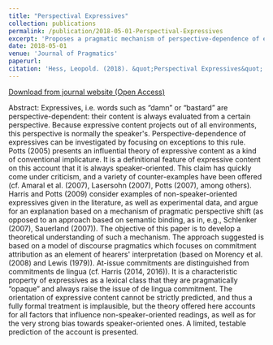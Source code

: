 ```yaml
---
title: "Perspectival Expressives"
collection: publications
permalink: /publication/2018-05-01-Perspectival-Expressives
excerpt: 'Proposes a pragmatic mechanism of perspective-dependence of expressives: a discourse model with attribution of commitments _de lingua_. This paper received the [Jacob L. Mey and Hartmut Haberland Early Career Award](https://www.journals.elsevier.com/journal-of-pragmatics/awards/jacob-l-mey-and-hartmut-haberland-early-career-award)'
date: 2018-05-01
venue: 'Journal of Pragmatics'
paperurl: 
citation: 'Hess, Leopold. (2018). &quot;Perspectival Expressives&quot; <i>Journal of Pragmatics</i>. 129:13-33.'
---
```

[Download from journal website (Open Access)](https://www.sciencedirect.com/science/article/pii/S0378216616305719)

Abstract: Expressives, i.e. words such as “damn” or “bastard” are perspective-dependent: their content is always evaluated from a certain perspective. Because expressive content projects out of all environments, this perspective is normally the speaker's. Perspective-dependence of expressives can be investigated by focusing on exceptions to this rule. Potts (2005) presents an influential theory of expressive content as a kind of conventional implicature. It is a definitional feature of expressive content on this account that it is always speaker-oriented. This claim has quickly come under criticism, and a variety of counter-examples have been offered (cf. Amaral et al. (2007), Lasersohn (2007), Potts (2007), among others). Harris and Potts (2009) consider examples of non-speaker-oriented expressives given in the literature, as well as experimental data, and argue for an explanation based on a mechanism of pragmatic perspective shift (as opposed to an approach based on semantic binding, as in, e.g., Schlenker (2007), Sauerland (2007)). The objective of this paper is to develop a theoretical understanding of such a mechanism. The approach suggested is based on a model of discourse pragmatics which focuses on commitment attribution as an element of hearers' interpretation (based on Morency et al. (2008) and Lewis (1979)). At-issue commitments are distinguished from commitments de lingua (cf. Harris (2014, 2016)). It is a characteristic property of expressives as a lexical class that they are pragmatically “opaque” and always raise the issue of de lingua commitment. The orientation of expressive content cannot be strictly predicted, and thus a fully formal treatment is implausible, but the theory offered here accounts for all factors that influence non-speaker-oriented readings, as well as for the very strong bias towards speaker-oriented ones. A limited, testable prediction of the account is presented.




